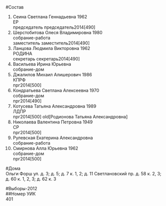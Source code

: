 #Состав  
1. Сеина Светлана Геннадьевна 1962  
    ЕР  
    председатель председатель2014[490]  
2. Шерстобитова Олеся Владимировна 1980  
    собрание-работа  
    заместитель заместитель2014[490]  
3. Ланцова Людмила Викторовна 1962  
    РОДИНА  
    секретарь секретарь2014[490]  
4. Васильева Ирина Юрьевна  
    собрание-дом  
5. Джалилов Михаил Алишерович 1986  
    КПРФ  
    прг2014[500]  
6. Кондратьева Светлана Алексеевна 1970  
    собрание-дом  
    прг2014[490]  
7. Котусева Татьяна Александровна 1989  
    ЛДПР  
    прг2014[500] old[Родионова Татьяна Александровна]  
8. Николаева Валентина Петровна 1949  
    СР  
    прг2014[500]  
9. Рулевская Екатерина Александровна  
    собрание-работа  
10. Смирнова Алла Юрьевна 1962  
    собрание-дом  
    прг2014[500]  
  
#Дома  
Ольги Форш ул. д. 3; д. 5; д. 7 к. 1, 2; д. 11 Светлановский пр. д. 58 к. 2, 3; д. 60 к. 1, 2, 3; д. 62 к. 3  
  
#Выборы-2012  
##Номер УИК  
401  
